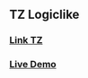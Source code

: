 ## TZ Logiclike

### [Link TZ](https://docs.google.com/document/d/1nac_dVRto6Fr7d3qZC9opjYIqCDx9L1zC-4CNyq91e0/edit)

### [Live Demo](https://logiclike.kromos.of.by)
